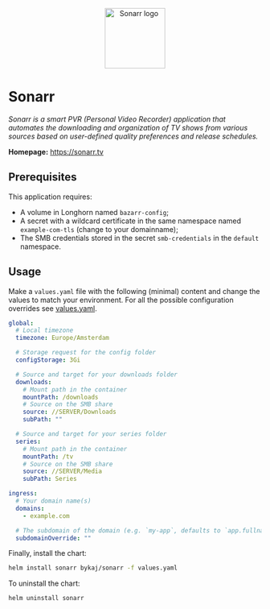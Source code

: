 <p align="center">
    <img src="https://cdn.jsdelivr.net/gh/selfhst/icons/svg/sonarr.svg" height="120" alt="Sonarr logo">
</p>

# Sonarr
*Sonarr is a smart PVR (Personal Video Recorder) application that automates the downloading and organization of TV shows from various sources based on user-defined quality preferences and release schedules.*

**Homepage:** <https://sonarr.tv>

## Prerequisites
This application requires:
- A volume in Longhorn named `bazarr-config`;
- A secret with a wildcard certificate in the same namespace named `example-com-tls` (change to your domainname);
- The SMB credentials stored in the secret `smb-credentials` in the `default` namespace.

## Usage
Make a `values.yaml` file with the following (minimal) content and change the values to match your environment. For all the possible configuration overrides see [values.yaml](https://github.com/ByKaj/helm/blob/main/charts/sonarr/values.yaml).
```yaml
global:
  # Local timezone
  timezone: Europe/Amsterdam

  # Storage request for the config folder
  configStorage: 3Gi

  # Source and target for your downloads folder
  downloads:
    # Mount path in the container
    mountPath: /downloads
    # Source on the SMB share
    source: //SERVER/Downloads
    subPath: ""

  # Source and target for your series folder
  series:
    # Mount path in the container
    mountPath: /tv
    # Source on the SMB share
    source: //SERVER/Media
    subPath: Series

ingress:
  # Your domain name(s)
  domains: 
    - example.com

  # The subdomain of the domain (e.g. `my-app`, defaults to `app.fullname`)
  subdomainOverride: ""
```

Finally, install the chart:
```bash
helm install sonarr bykaj/sonarr -f values.yaml
```
To uninstall the chart:
```bash
helm uninstall sonarr
```